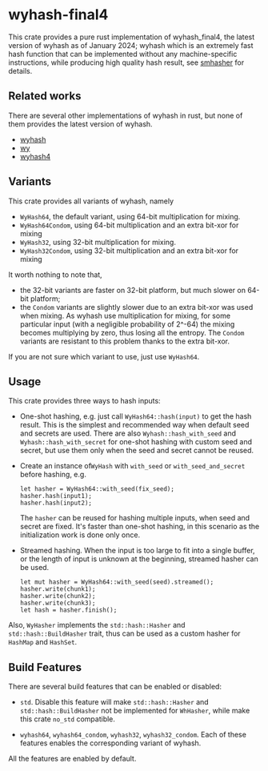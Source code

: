 wyhash-final4
=============

This crate provides a pure rust implementation of wyhash_final4, the latest
version of wyhash as of January 2024; wyhash which is an extremely fast hash 
function that can be implemented without any machine-specific instructions,
while producing high quality hash result, see [smhasher] for details.

Related works
-------------
There are several other implementations of wyhash in rust, but none of them
provides the latest version of wyhash. 
- [wyhash](https://github.com/eldruin/wyhash-rs)
- [wy](https://github.com/DoumanAsh/wyhash)
- [wyhash4](https://crates.io/crates/wyhash2) 

Variants
--------
This crate provides all variants of wyhash, namely

- `WyHash64`, the default variant, using 64-bit multiplication for mixing.
- `WyHash64Condom`, using 64-bit multiplication and an extra bit-xor for mixing
- `WyHash32`, using 32-bit multiplication for mixing.
- `WyHash32Condom`, using 32-bit multiplication and an extra bit-xor for mixing

It worth nothing to note that,
- the 32-bit variants are faster on 32-bit platform, but much slower on 64-bit platform;
- the `Condom` variants are slightly slower due to an extra bit-xor was used when mixing.
  As wyhash use multiplication for mixing, for some particular input (with a negligible 
  probability of 2^-64) the mixing becomes multiplying by zero, thus losing all the entropy.
  The `Condom` variants are resistant to this problem thanks to the extra bit-xor.
 
If you are not sure which variant to use, just use `WyHash64`.

Usage
-----
This crate provides three ways to hash inputs:

- One-shot hashing, e.g. just call `WyHash64::hash(input)` to get the hash result. This is
  the simplest and recommended way when default seed and secrets are used.
  There are also `Wyhash::hash_with_seed` and `Wyhash::hash_with_secret` for one-shot hashing
  with custom seed and secret, but use them only when the seed and secret cannot be reused.
- Create an instance of`WyHash` with `with_seed` or `with_seed_and_secret` before hashing, e.g.

  ```
  let hasher = WyHash64::with_seed(fix_seed);
  hasher.hash(input1);
  hasher.hash(input2);
  ```
  
  The `hasher` can be reused for hashing multiple inputs, when seed and secret are fixed. It's
  faster than one-shot hashing, in this scenario as the initialization work is done only once.
- Streamed hashing. When the input is too large to fit into a single buffer, or the length of 
  input is unknown at the beginning, streamed hasher can be used.
  
  ```
  let mut hasher = WyHash64::with_seed(seed).streamed();
  hasher.write(chunk1);
  hasher.write(chunk2);
  hasher.write(chunk3);
  let hash = hasher.finish();
  ```
  
Also, `WyHasher` implements the `std::hash::Hasher` and `std::hash::BuildHasher` trait, thus can be 
used as a custom hasher for `HashMap` and `HashSet`.

Build Features
-------------

There are several build features that can be enabled or disabled:

- `std`. Disable this feature will make `std::hash::Hasher` and `std::hash::BuildHasher` 
  not be implemented for `WhHasher`, while make this crate `no_std` compatible.

- `wyhash64`, `wyhash64_condom`, `wyhash32`, `wyhash32_condom`. Each of these features enables 
  the corresponding variant of wyhash.

All the features are enabled by default.

[smhasher]: https://github.com/rurban/smhasher